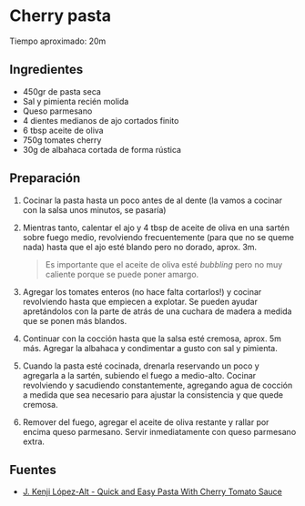# Cherry pasta

Tiempo aproximado: 20m

## Ingredientes

- 450gr de pasta seca
- Sal y pimienta recién molida
- Queso parmesano
- 4 dientes medianos de ajo cortados finito
- 6 tbsp aceite de oliva
- 750g tomates cherry
- 30g de albahaca cortada de forma rústica

## Preparación

1. Cocinar la pasta hasta un poco antes de al dente (la vamos a cocinar con la
   salsa unos minutos, se pasaría)

2. Mientras tanto, calentar el ajo y 4 tbsp de aceite de oliva en una sartén
   sobre fuego medio, revolviendo frecuentemente (para que no se queme nada)
   hasta que el ajo esté blando pero no dorado, aprox. 3m.

   > Es importante que el aceite de oliva esté *bubbling* pero no muy caliente
   > porque se puede poner amargo.
  
3. Agregar los tomates enteros (no hace falta cortarlos!) y cocinar revolviendo
   hasta que empiecen a explotar. Se pueden ayudar apretándolos con la parte de
   atrás de una cuchara de madera a medida que se ponen más blandos.
  
4. Continuar con la cocción hasta que la salsa esté cremosa, aprox. 5m más.
   Agregar la albahaca y condimentar a gusto con sal y pimienta.

5. Cuando la pasta esté cocinada, drenarla reservando un poco y agregarla a la
   sartén, subiendo el fuego a medio-alto. Cocinar revolviendo y sacudiendo
   constantemente, agregando agua de cocción a medida que sea necesario para
   ajustar la consistencia y que quede cremosa.

6. Remover del fuego, agregar el aceite de oliva restante y rallar por encima
   queso parmesano. Servir inmediatamente con queso parmesano extra.

## Fuentes

- [J. Kenji López-Alt - Quick and Easy Pasta With Cherry Tomato Sauce](https://www.youtube.com/watch?v=7zS5Wj7ZfIY&ab_channel=J.KenjiL%C3%B3pez-Alt)